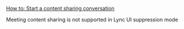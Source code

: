[How to: Start a content sharing conversation](https://msdn.microsoft.com/en-us/library/office/jj933060.aspx)


Meeting content sharing is not supported in Lync UI suppression mode